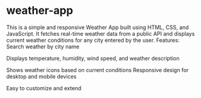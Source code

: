 # weather-app
This is a simple and responsive Weather App built using HTML, CSS, and JavaScript. It fetches real-time weather data from a public API and displays current weather conditions for any city entered by the user.  Features:
Search weather by city name

Displays temperature, humidity, wind speed, and weather description

Shows weather icons based on current conditions
Responsive design for desktop and mobile devices

Easy to customize and extend
